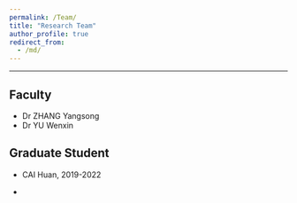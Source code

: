 ```yaml
---
permalink: /Team/
title: "Research Team"
author_profile: true
redirect_from: 
  - /md/
---
```

------

## Faculty
- Dr ZHANG Yangsong
- Dr YU Wenxin

## Graduate Student
- CAI Huan, 2019-2022




-
